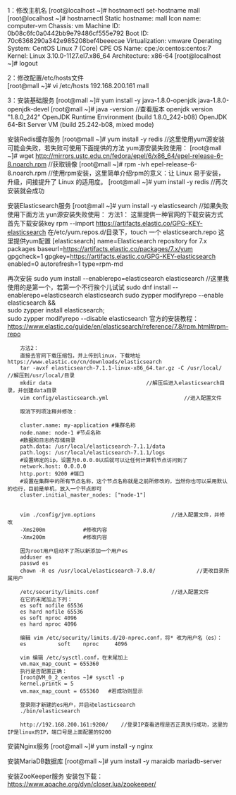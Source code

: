 1：修改主机名
[root@localhost ~]# hostnamectl set-hostname mall	
[root@localhost ~]# hostnamectl 
   Static hostname: mall
         Icon name: computer-vm
           Chassis: vm
        Machine ID: 0b08c6fc0a0442bb9e79486cf555e792
           Boot ID: 70c6368290a342e985208bef4beeecae
    Virtualization: vmware
  Operating System: CentOS Linux 7 (Core)
       CPE OS Name: cpe:/o:centos:centos:7
            Kernel: Linux 3.10.0-1127.el7.x86_64
      Architecture: x86-64
[root@localhost ~]# logout 

2：修改配置/etc/hosts文件	
[root@mall ~]# vi /etc/hosts
192.168.200.161 mall

3：安装基础服务
[root@mall ~]# yum install -y java-1.8.0-openjdk java-1.8.0-openjdk-devel
[root@mall ~]# java -version	//查看版本
openjdk version "1.8.0_242"
OpenJDK Runtime Environment (build 1.8.0_242-b08)
OpenJDK 64-Bit Server VM (build 25.242-b08, mixed mode)

安装Redis缓存服务
[root@mall ~]# yum install -y redis	//这里使用yum源安装可能会失败，若失败可使用下面提供的方法
yum源安装失败使用：
[root@mall ~]# wget http://mirrors.ustc.edu.cn/fedora/epel/6/x86_64/epel-release-6-8.noarch.rpm	//获取镜像
[root@mall ~]# rpm -ivh epel-release-6-8.noarch.rpm	//使用rpm安装，这里简单介绍rpm的意义：让 Linux 易于安装，升级，间接提升了 Linux 的适用度。
[root@mall ~]# yum install -y redis	//再次安装就会成功

安装Elasticsearch服务
[root@mall ~]# yum install -y elasticsearch	//如果失败使用下面方法
yun源安装失败使用：
		方法1：
		这里提供一种官网的下载安装方式
		首先下载安装key	rpm --import https://artifacts.elastic.co/GPG-KEY-elasticsearch
		在/etc/yum.repos.d/目录下，touch 一个 elasticsearch.repo
		这里提供yum配置
[elasticsearch]
name=Elasticsearch repository for 7.x packages
baseurl=https://artifacts.elastic.co/packages/7.x/yum
gpgcheck=1
gpgkey=https://artifacts.elastic.co/GPG-KEY-elasticsearch
enabled=0
autorefresh=1
type=rpm-md

再次安装
sudo yum install --enablerepo=elasticsearch elasticsearch 		//这里我使用的是第一个，若第一个不行挨个儿试试
sudo dnf install --enablerepo=elasticsearch elasticsearch 
sudo zypper modifyrepo --enable elasticsearch && \
sudo zypper install elasticsearch; \
sudo zypper modifyrepo --disable elasticsearch 
官方的安装教程：https://www.elastic.co/guide/en/elasticsearch/reference/7.8/rpm.html#rpm-repo

		方法2：
		直接去官网下载压缩包，并上传到linux，下载地址https://www.elastic.co/cn/downloads/elasticsearch
		tar -avxf elasticsearch-7.1.1-linux-x86_64.tar.gz -C /usr/local/	//解压到/usr/local/目录
		mkdir data								//解压后进入elasticsearch目录，并创建data目录
		vim config/elasticsearch.yml						//进入配置文件
		
		取消下列项注释并修改：

		cluster.name: my-application #集群名称
		node.name: node-1 #节点名称
		#数据和日志的存储目录
		path.data: /usr/local/elasticsearch-7.1.1/data
		path.logs: /usr/local/elasticsearch-7.1.1/logs
		#设置绑定的ip，设置为0.0.0.0以后就可以让任何计算机节点访问到了
		network.host: 0.0.0.0
		http.port: 9200 #端口
		#设置在集群中的所有节点名称，这个节点名称就是之前所修改的，当然你也可以采用默认的也行，目前是单机，放入一个节点即可
		cluster.initial_master_nodes: ["node-1"]

		
		vim ./config/jvm.options 						//进入配置文件，并修改
		-Xms200m			#修改内容
		-Xmx200m			#修改内容

		因为root用户启动不了所以新添加一个用户es
		adduser es
		passwd es
		chown -R es /usr/local/elasticsearch-7.8.0/				//更改目录所属用户
		
		/etc/security/limits.conf						//进入配置文件
		在它的末尾加上下列：
		es soft nofile 65536
		es hard nofile 65536
		es soft nproc 4096
		es hard nproc 4096
		
		编辑 vim /etc/security/limits.d/20-nproc.conf，将* 改为用户名（es）：
		es          soft    nproc     4096
		
		vim 编辑 /etc/sysctl.conf，在末尾加上
		vm.max_map_count = 655360
		执行是否配置正确：	
		[root@VM_0_2_centos ~]# sysctl -p
		kernel.printk = 5
		vm.max_map_count = 655360	#若成功则显示
		
		登录刚才新建的es用户，并启动elasticsearch
		./bin/elasticsearch
		
		http://192.168.200.161:9200/	//登录IP查看进程是否正真执行成功，这里的IP是linux的IP，端口号是上面配置的9200
		



安装Nginx服务
[root@mall ~]# yum install -y nginx

安装MariaDB数据库
[root@mall ~]# yum install -y maraidb mariadb-server

安装ZooKeeper服务
安装包下载：https://www.apache.org/dyn/closer.lua/zookeeper/



			